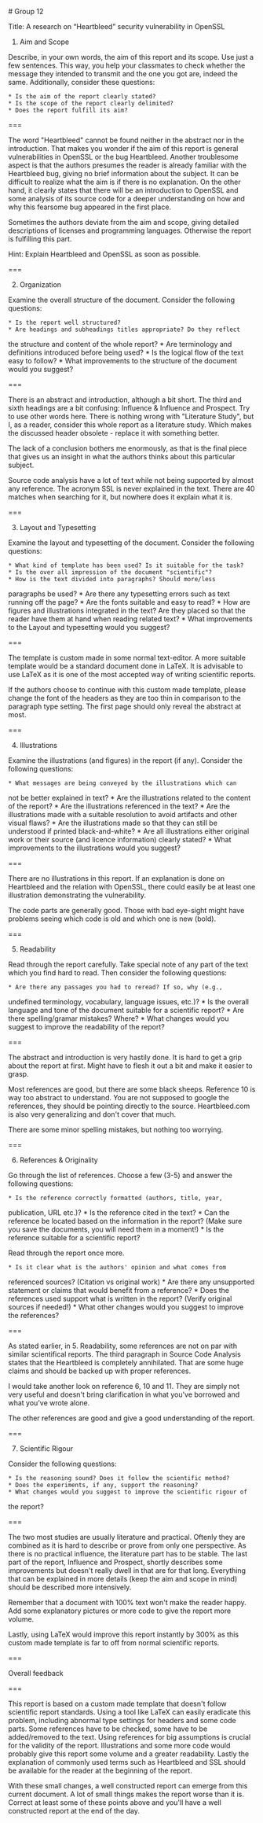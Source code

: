 # Group 12

Title: A research on “Heartbleed” security vulnerability in OpenSSL

1. Aim and Scope

Describe, in your own words, the aim of this report and its scope. Use
just a few sentences. This way, you help your classmates to check
whether the message they intended to transmit and the one you got are,
indeed the same. Additionally, consider these questions:

    * Is the aim of the report clearly stated?
    * Is the scope of the report clearly delimited?
    * Does the report fulfill its aim?

===

The word "Heartbleed" cannot be found neither in the abstract nor in the
introduction. That makes you wonder if the aim of this report is general
vulnerabilities in OpenSSL or the bug Heartbleed. Another troublesome
aspect is that the authors presumes the reader is already familiar with
the Heartbleed bug, giving no brief information about the subject. It can
be difficult to realize what the aim is if there is no explanation. On the
other hand, it clearly states that there will be an introduction to OpenSSL
and some analysis of its source code  for a deeper understanding on how and
why this fearsome bug appeared in the first place.

Sometimes the authors deviate from the aim and scope, giving detailed 
descriptions of licenses and programming languages. Otherwise the report is
fulfilling this part.

Hint: Explain Heartbleed and OpenSSL as soon as possible.

===

2. Organization

Examine the overall structure of the document. Consider the following
questions:

    * Is the report well structured?
    * Are headings and subheadings titles appropriate? Do they reflect
the structure and content of the whole report?
    * Are terminology and definitions introduced before being used?
    * Is the logical flow of the text easy to follow?
    * What improvements to the structure of the document would you suggest?

===

There is an abstract and introduction, although a bit short. The third and sixth
headings are a bit confusing: Influence & Influence and Prospect. Try to use 
other words here. There is nothing wrong with "Literature Study", but I, as a 
reader, consider this whole report as a literature study. Which makes the
discussed header obsolete - replace it with something better.

The lack of a conclusion bothers me enormously, as that is the final piece
that gives us an insight in what the authors thinks about this particular
subject.  

Source code analysis have a lot of text while not being supported by almost
any reference. The acronym SSL is never explained in the text. There are 40
matches when searching for it, but nowhere does it explain what it is.

===

3. Layout and Typesetting

Examine the layout and typesetting of the document. Consider the
following questions:

    * What kind of template has been used? Is it suitable for the task?
    * Is the over all impression of the document "scientific"?
    * How is the text divided into paragraphs? Should more/less
paragraphs be used?
    * Are there any typesetting errors such as text running off the page?
    * Are the fonts suitable and easy to read?
    * How are figures and illustrations integrated in the text? Are they
placed so that the reader have them at hand when reading related text?
    * What improvements to the Layout and typesetting would you suggest?

===

The template is custom made in some normal text-editor. A more suitable template
would be a standard document done in LaTeX. It is advisable to use LaTeX as it
is one of the most accepted way of writing scientific reports.

If the authors choose to continue with this custom made template, please change
the font of the headers as they are too thin in comparison to the paragraph type
setting. The first page should only reveal the abstract at most.

===

4. Illustrations

Examine the illustrations (and figures) in the report (if any). Consider
the following questions:

    * What messages are being conveyed by the illustrations which can
not be better explained in text?
    * Are the illustrations related to the content of the report?
    * Are the illustrations referenced in the text?
    * Are the illustrations made with a suitable resolution to avoid
artifacts and other visual flaws?
    * Are the illustrations made so that they can still be understood if
printed black-and-white?
    * Are all illustrations either original work or their source (and
licence information) clearly stated?
    * What improvements to the illustrations would you suggest?

===

There are no illustrations in this report. If an explanation is done on
Heartbleed and the relation with OpenSSL, there could easily be at least
one illustration demonstrating the vulnerability.

The code parts are generally good. Those with bad eye-sight might have 
problems seeing which code is old and which one is new (bold).

===

5. Readability

Read through the report carefully. Take special note of any part of the
text which you find hard to read. Then consider the following questions:

    * Are there any passages you had to reread? If so, why (e.g.,
undefined terminology, vocabulary, language issues, etc.)?
    * Is the overall language and tone of the document suitable for a
scientific report?
    * Are there spelling/gramar mistakes? Where?
    * What changes would you suggest to improve the readability of the
report?

===

The abstract and introduction is very hastily done. It is hard to get a grip
about the report at first. Might have to flesh it out a bit and make it easier
to grasp.

Most references are good, but there are some black sheeps. Reference 10 is way
too abstract to understand. You are not supposed to google the references, they
should be pointing directly to the source. Heartbleed.com is also very
generalizing and don't cover that much.

There are some minor spelling mistakes, but nothing too worrying.

===


6. References & Originality

Go through the list of references. Choose a few (3-5) and answer the
following questions:

    * Is the reference correctly formatted (authors, title, year,
publication, URL etc.)?
    * Is the reference cited in the text?
    * Can the reference be located based on the information in the
report? (Make sure you save the documents, you will need them in a moment!)
    * Is the reference suitable for a scientific report?

Read through the report once more.

    * Is it clear what is the authors' opinion and what comes from
referenced sources? (Citation vs original work)
    * Are there any unsupported statement or claims that would benefit
from a reference?
    * Does the references used support what is written in the report?
(Verify original sources if needed!)
    * What other changes would you suggest to improve the references?

===

As stated earlier, in 5. Readability, some references are not on par with
similar scientifical reports. The third paragraph in Source Code Analysis
states that the Heartbleed is completely annihilated. That are some huge
claims and should be backed up with proper references.

I would take another look on reference 6, 10 and 11. They are simply not
very useful and doesn't bring clarification in what you've borrowed and
what you've wrote alone.

The other references are good and give a good understanding of the report.

===

7. Scientific Rigour

Consider the following questions:

    * Is the reasoning sound? Does it follow the scientific method?
    * Does the experiments, if any, support the reasoning?
    * What changes would you suggest to improve the scientific rigour of
the report?

===

The two most studies are usually literature and practical. Oftenly they are
combined as it is hard to describe or prove from only one perspective.
As there is no practical influence, the literature part has to be stable.
The last part of the report, Influence and Prospect, shortly describes some
improvements but doesn't really dwell in that are for that long. Everything
that can be explained in more details (keep the aim and scope in mind) should be
described more intensively.

Remember that a document with 100% text won't make the reader happy. Add 
some explanatory pictures or more code to give the report more volume.

Lastly, using LaTeX would improve this report instantly by 300% as this
custom made template is far to off from normal scientific reports.

===

Overall feedback

===

This report is based on a custom made template that doesn't follow scientific 
report standards. Using a tool like LaTeX can easily eradicate this problem, 
including abnormal type settings for headers and some code parts. Some 
references have to be checked, some have to be added/removed to the text. Using 
references for big assumptions is crucial for the validity of the report. 
Illustrations and some more code would probably give this report some volume 
and a greater readability. Lastly the explanation of commonly used terms such 
as Heartbleed and SSL should be available for the reader at the beginning of 
the report.

With these small changes, a well constructed report can emerge from this 
current document. A lot of small things makes the report worse than it is. 
Correct at least some of these points above and you'll have a well constructed 
report at the end of the day.
